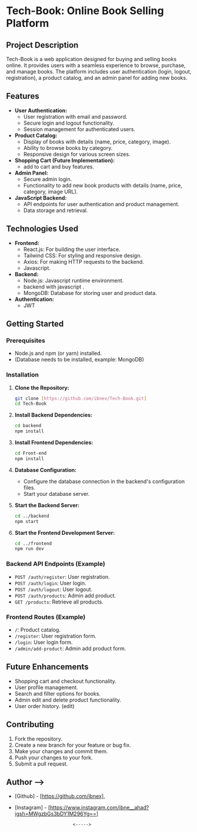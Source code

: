 # Tech-Book: Online Book Selling Platform

## Project Description

Tech-Book is a web application designed for buying and selling books online. It provides users with a seamless experience to browse, purchase, and manage books. The platform includes user authentication (login, logout, registration), a product catalog, and an admin panel for adding new books.

## Features

* **User Authentication:**
    * User registration with email and password.
    * Secure login and logout functionality.
    * Session management for authenticated users.
* **Product Catalog:**
    * Display of books with details (name, price, category, image).
    * Ability to browse books by category.
    * Responsive design for various screen sizes.
* **Shopping Cart (Future Implementation):**
    *  add to cart and buy features.
* **Admin Panel:**
    * Secure admin login.
    * Functionality to add new book products with details (name, price, category, image URL).
* **JavaScript Backend:**
    * API endpoints for user authentication and product management.
    * Data storage and retrieval.

## Technologies Used

* **Frontend:**
    * React.js: For building the user interface.
    * Tailwind CSS: For styling and responsive design.
    * Axios: For making HTTP requests to the backend.
    * Javascript.
* **Backend:**
    * Node.js: Javascript runtime environment.
    * backend with javascript .
    * MongoDB: Database for storing user and product data.
* **Authentication:**
    * JWT


## Getting Started

### Prerequisites

* Node.js and npm (or yarn) installed.
* (Database needs to be installed, example: MongoDB)

### Installation

1.  **Clone the Repository:**

    ```bash
    git clone [https://github.com/ibnex/Tech-Book.git]
    cd Tech-Book
    ```

2.  **Install Backend Dependencies:**

    ```bash
    cd backend
    npm install
    ```

3.  **Install Frontend Dependencies:**

    ```bash
    cd Front-end
    npm install 
    ```

4.  **Database Configuration:**
    * Configure the database connection in the backend's configuration files.
    * Start your database server.

5.  **Start the Backend Server:**

    ```bash
    cd ../backend
    npm start
    ```

6.  **Start the Frontend Development Server:**

    ```bash
    cd ../frontend
    npm run dev
    ```


### Backend API Endpoints (Example)

* `POST /auth/register`: User registration.
* `POST /auth/login`: User login.
* `POST /auth/logout`: User logout.
* `POST /auth/products`: Admin add product.
* `GET /products`: Retrieve all products.

### Frontend Routes (Example)

* `/`: Product catalog.
* `/register`: User registration form.
* `/login`: User login form.
* `/admin/add-product`: Admin add product form.

## Future Enhancements

* Shopping cart and checkout functionality.
* User profile management.
* Search and filter options for books.
* Admin edit and delete product functionality.
* User order history. (edit)

## Contributing

1.  Fork the repository.
2.  Create a new branch for your feature or bug fix.
3.  Make your changes and commit them.
4.  Push your changes to your fork.
5.  Submit a pull request.

## Author -->

* [Github] - [https://github.com/ibnex],
* [Instagram] - [https://www.instagram.com/ibne__ahad?igsh=MWgzbGs3bDY1M296Yg==]

                            <----->